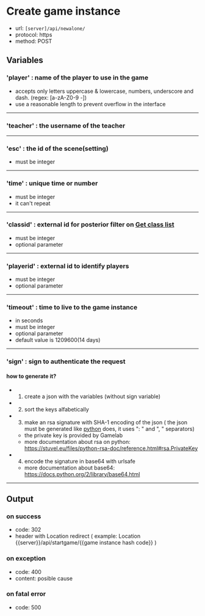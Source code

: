 # Create game instance

+ url: `[server]/api/newalone/`
+ protocol: https
+ method: POST

## Variables

### 'player' : name of the player to use in the game
+ accepts only letters uppercase & lowercase, numbers, underscore and dash. (regex: [a-zA-Z0-9 -])
+ use a reasonable length to prevent overflow in the interface

---
### 'teacher' : the username of the teacher

---
### 'esc' : the id of the scene(setting)
+ must be integer

---
### 'time' : unique time or number
+ must be integer
+ it can't repeat

---
### 'classid' : external id for posterior filter on [Get class list](https://github.com/GameLabChile/BSC_API_Client/blob/docs/get_class_list.md)
+ must be integer
+ optional parameter

---
### 'playerid' : external id to identify players
+ must be integer
+ optional parameter

---
### 'timeout' : time to live to the game instance
+ in seconds
+ must be integer
+ optional parameter
+ default value is 1209600(14 days)

---
### 'sign' : sign to authenticate the request

#### how to generate it?
+ 1) create a json with the variables (without sign variable)
+ 2) sort the keys alfabetically
+ 3) make an rsa signature with SHA-1 encoding of the json ( the json must be generated like [python](https://docs.python.org/2/library/json.html) does, it uses ": " and ", " separators)
  + the private key is provided by Gamelab
  + more documentation about rsa on python: https://stuvel.eu/files/python-rsa-doc/reference.html#rsa.PrivateKey
+ 4) encode the signature in base64 with urlsafe
  + more documentation about base64: https://docs.python.org/2/library/base64.html

---

## Output

### on success
+ code: 302
+ header with Location redirect ( example: Location {{server}}/api/startgame/{{game instance hash code}} )

### on exception
+ code: 400
+ content: posible cause

### on fatal error
+ code: 500
